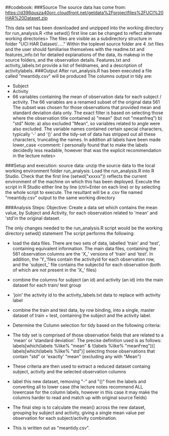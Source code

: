 ##codebook:
###Source
The source data has come from: 
https://d396qusza40orc.cloudfront.net/getdata%2Fprojectfiles%2FUCI%20HAR%20Dataset.zip

This data set has been downloaded and unzipped into the working directory for run_analysis.R <the setwd() first line can be changed to reflect alternate working directories>
The files are visible as a subdirectory structure in folder "UCI HAR Dataset/....."
Within the toplevel source folder are 4 .txt files and the user should familiarise themselves with the readme.txt and features_info.txt for detailed explanations of the data, its makeup in the source folders, and the observation details. Features.txt and activity_labels.txt provide a list of fieldnames, and a description of activitylabels. 
###Output
After run_analysis.R has been executed a file called "meantidy.csv" will be produced
The columns output in tidy are:
* Subject
* Activity
* 66 variables containing the mean of observation data for each subject / activity.
The 66 variables are a renamed subset of the original data 561
The subset was chosen for those observations that provided mean and standard deviation data only. 
The exact filter is based on selecting those where the observation title contained
a) "mean" (but not "meanfreq")
b) "std"
Note: a) also excluded "Mean", so variables related to angle were also excluded.
The variable names contained certain special characters, typically '-' and '()' and the tidy-set of data has stripped out all these characters, truncating the names. In addition all labels have been made lower_case <comment: I personally found that to make the labels decidedly less readable, however that was the explicit recommendation in the lecture notes>

###Setup and execution:
source data:
unzip the source data to the local working environment folder
run_analysis: 
Load the run_analysis.R into R Studio. Check that the first line (setwd("xxxxx")) reflects the current environment of the machine on which this has been deployed. Execute the script in R Studio either line by line (ctrl+Enter on each line) or by selecting the whole script to execute.
The resultant will be a .csv file named "meantidy.csv" output to the same working directory

###Analysis Steps:
<all documented within the run_analysis>
Objective:
Create a data set which contains the mean value, by Subject and Activity, for each observation related to 'mean' and 'std'in the original dataset.

The only changes needed to the run_analysis.R script would be the working directory setwd() statement
The script performs the following:
* load the data files. There are two sets of data, labelled 'train' and 'test', containing equivalent information. The main data files, containing the 561 observation columns are the 'X_' versions of 'train' and 'test'. In addition, the 'Y_'files contain the activityid for each observation row, and the 'subject_' file contains the subjectid for each observation (both of which are not present in the 'X_' files)
* combine the columns for subject (an id) and activity (an id) into the main dataset for each train/ test group
* 'join' the activity id to the activity_labels.txt data to replace with activity label
* combine the train and test data, by row binding, into a single, master dataset of train + test, containing the subject and the activity label.
* Determine the Column selection for tidy based on the following criteria:
* The tidy set is comprised of those observation fields that are related to a 'mean' or 'standard deviation'.
The precise definition used is as follows:
   labels[which(labels %like% "mean" & !(labels %like% "meanFreq"))]
   labels[which(labels %like% "std")]
selecting those observations that contain "std" or 'exactly' "mean" (excluding any with "Mean")

* These criteria are then used to extract a reduced dataset containg subject, activity and the selected observation columns

* label this new dataset, removing "-" and "()" from the labels and converting all to lower case (the lecture notes recommend ALL lowercase for the column labels, however in this case it may make the columns harder to read and match up with original source fields)

* The final step is to calculate the mean() across the new dataset, grouping by subject and activity, giving a single mean value per observation for each subject/activity combination.
* This is written out as "meantidy.csv".

